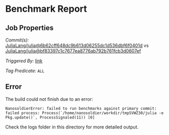 # Benchmark Report

## Job Properties

*Commit(s):* [JuliaLang/julia@6b62cff648dc9b613d06255dc1d536dbf6f0401d](https://github.com/JuliaLang/julia/commit/6b62cff648dc9b613d06255dc1d536dbf6f0401d) vs [JuliaLang/julia@bf83397c1c7677ea8776ab792b761fcb3d0607ef](https://github.com/JuliaLang/julia/commit/bf83397c1c7677ea8776ab792b761fcb3d0607ef)

*Triggered By:* [link](https://github.com/JuliaLang/julia/pull/22684#issuecomment-312994011)

*Tag Predicate:* `ALL`

## Error

The build could not finish due to an error:

```
NanosoldierError: failed to run benchmarks against primary commit: failed process: Process(`/home/nanosoldier/workdir/tmpSVWZ30/julia -e Pkg.update()`, ProcessSignaled(11)) [0]
```

Check the logs folder in this directory for more detailed output.

